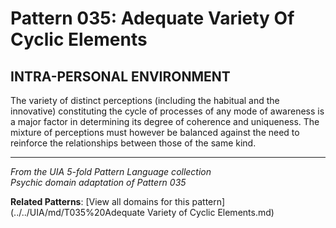 # Pattern 035: Adequate Variety Of Cyclic Elements

## INTRA-PERSONAL ENVIRONMENT

The variety of distinct perceptions (including the habitual and the innovative) constituting the cycle of processes of any mode of awareness is a major factor in determining its degree of coherence and uniqueness. The mixture of perceptions must however be balanced against the need to reinforce the relationships between those of the same kind.

---

*From the UIA 5-fold Pattern Language collection*  
*Psychic domain adaptation of Pattern 035*

**Related Patterns**: [View all domains for this pattern](../../UIA/md/T035%20Adequate Variety of Cyclic Elements.md)
